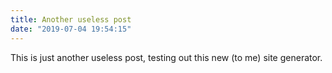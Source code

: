 ```yaml
---
title: Another useless post
date: "2019-07-04 19:54:15"
---
```


This is just another useless post, testing out this new (to me) site generator.